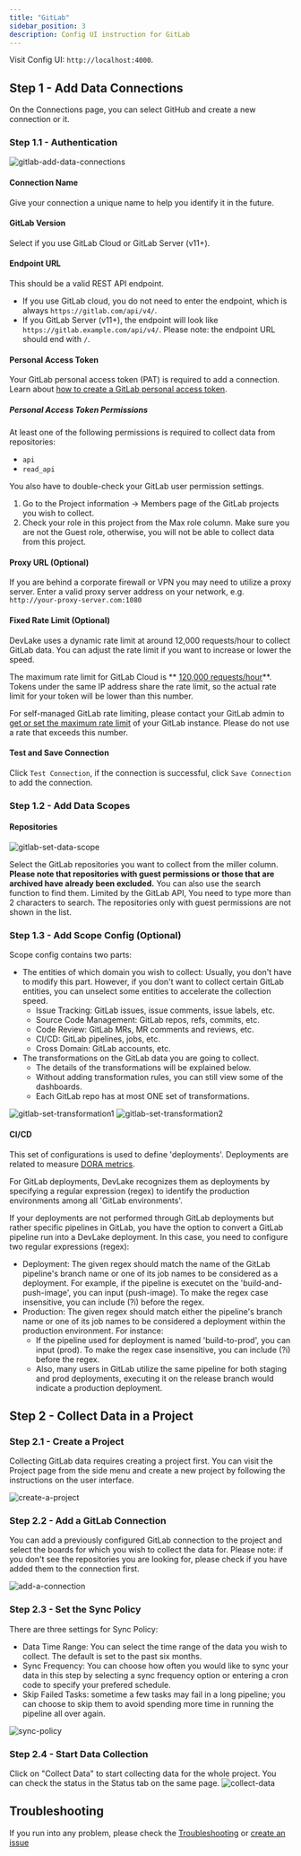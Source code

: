 ```yaml
---
title: "GitLab"
sidebar_position: 3
description: Config UI instruction for GitLab
---
```


Visit Config UI: `http://localhost:4000`.

## Step 1 - Add Data Connections

On the Connections page, you can select GitHub and create a new connection or it.

### Step 1.1 - Authentication

![gitlab-add-data-connections](images/gitlab-create-a-connection.png)

#### Connection Name

Give your connection a unique name to help you identify it in the future.

#### GitLab Version

Select if you use GitLab Cloud or GitLab Server (v11+).

#### Endpoint URL

This should be a valid REST API endpoint.

- If you use GitLab cloud, you do not need to enter the endpoint, which is always `https://gitlab.com/api/v4/`.
- If you GitLab Server (v11+), the endpoint will look like `https://gitlab.example.com/api/v4/`.
  Please note: the endpoint URL should end with `/`.

#### Personal Access Token

Your GitLab personal access token (PAT) is required to add a connection. Learn about [how to create a GitLab personal access token](https://docs.gitlab.com/ee/user/profile/personal_access_tokens.html).

##### Personal Access Token Permissions

At least one of the following permissions is required to collect data from repositories:

- `api`
- `read_api`

You also have to double-check your GitLab user permission settings.

1. Go to the Project information -> Members page of the GitLab projects you wish to collect.
2. Check your role in this project from the Max role column. Make sure you are not the Guest role, otherwise, you will not be able to collect data from this project.

#### Proxy URL (Optional)

If you are behind a corporate firewall or VPN you may need to utilize a proxy server. Enter a valid proxy server address on your network, e.g. `http://your-proxy-server.com:1080`

#### Fixed Rate Limit (Optional)

DevLake uses a dynamic rate limit at around 12,000 requests/hour to collect GitLab data. You can adjust the rate limit if you want to increase or lower the speed.

The maximum rate limit for GitLab Cloud is ** [120,000 requests/hour](https://docs.gitlab.com/ee/user/gitlab_com/index.html#gitlabcom-specific-rate-limits)**. Tokens under the same IP address share the rate limit, so the actual rate limit for your token will be lower than this number.

For self-managed GitLab rate limiting, please contact your GitLab admin to [get or set the maximum rate limit](https://repository.prace-ri.eu/git/help/security/rate_limits.md) of your GitLab instance. Please do not use a rate that exceeds this number.

#### Test and Save Connection

Click `Test Connection`, if the connection is successful, click `Save Connection` to add the connection.

### Step 1.2 - Add Data Scopes

#### Repositories

![gitlab-set-data-scope](images/gitlab-set-data-scope.png)


Select the GitLab repositories you want to collect from the miller column. **Please note that repositories with guest permissions or those that are archived have already been excluded.** You can also use the search function to find them. Limited by the GitLab API, You need to type more than 2 characters to search. The repositories only with guest permissions are not shown in the list.


### Step 1.3 - Add Scope Config (Optional)
Scope config contains two parts: 
- The entities of which domain you wish to collect: Usually, you don't have to modify this part. However, if you don't want to collect certain GitLab entities, you can unselect some entities to accelerate the collection speed.
  - Issue Tracking: GitLab issues, issue comments, issue labels, etc.
  - Source Code Management: GitLab repos, refs, commits, etc.
  - Code Review: GitLab MRs, MR comments and reviews, etc.
  - CI/CD: GitLab pipelines, jobs, etc.
  - Cross Domain: GitLab accounts, etc.
- The transformations on the GitLab data you are going to collect.
  - The details of the transformations will be explained below.
  - Without adding transformation rules, you can still view some of the dashboards.
  - Each GitLab repo has at most ONE set of transformations.

![gitlab-set-transformation1](images/gitlab-scope-config.png)
![gitlab-set-transformation2](images/gitlab-set-transformation2.png)

#### CI/CD

This set of configurations is used to define 'deployments'. Deployments are related to measure [DORA metrics](../DORA.md).

For GitLab deployments, DevLake recognizes them as deployments by specifying a regular expression (regex) to identify the production environments among all 'GitLab environments'.

If your deployments are not performed through GitLab deployments but rather specific pipelines in GitLab, you have the option to convert a GitLab pipeline run into a DevLake deployment. In this case, you need to configure two regular expressions (regex):

- Deployment: The given regex should match the name of the GitLab pipeline's branch name or one of its job names to be considered as a deployment. For example, if the pipeline is executet on the 'build-and-push-image', you can input (push-image). To make the regex case insensitive, you can include (?i) before the regex.
- Production: The given regex should match either the pipeline's branch name or one of its job names to be considered a deployment within the production environment. For instance:
  - If the pipeline used for deployment is named 'build-to-prod', you can input (prod). To make the regex case insensitive, you can include (?i) before the regex.
  - Also, many users in GitLab utilize the same pipeline for both staging and prod deployments, executing it on the release branch would indicate a production deployment.

## Step 2 - Collect Data in a Project
### Step 2.1 - Create a Project
Collecting GitLab data requires creating a project first. You can visit the Project page from the side menu and create a new project by following the instructions on the user interface.

![create-a-project](images/create-a-project.png)

### Step 2.2 - Add a GitLab Connection
You can add a previously configured GitLab connection to the project and select the boards for which you wish to collect the data for. 
Please note: if you don't see the repositories you are looking for, please check if you have added them to the connection first.

![add-a-connection](images/add-a-connection-project.png)

### Step 2.3 - Set the Sync Policy
There are three settings for Sync Policy:
- Data Time Range: You can select the time range of the data you wish to collect. The default is set to the past six months.
- Sync Frequency: You can choose how often you would like to sync your data in this step by selecting a sync frequency option or entering a cron code to specify your prefered schedule.
- Skip Failed Tasks: sometime a few tasks may fail in a long pipeline; you can choose to skip them to avoid spending more time in running the pipeline all over again.

![sync-policy](images/sync-policy.png)

### Step 2.4 - Start Data Collection
Click on "Collect Data" to start collecting data for the whole project. You can check the status in the Status tab on the same page.
![collect-data](images/collect-data.png)

## Troubleshooting

If you run into any problem, please check the [Troubleshooting](/Troubleshooting/Configuration.md) or [create an issue](https://github.com/apache/incubator-devlake/issues)
